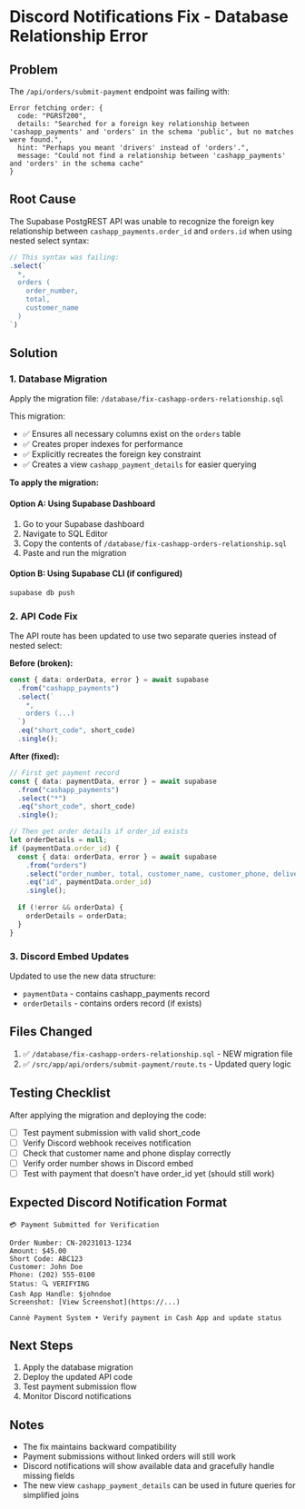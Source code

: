 # Discord Notifications Fix - Database Relationship Error

## Problem
The `/api/orders/submit-payment` endpoint was failing with:
```
Error fetching order: {
  code: "PGRST200",
  details: "Searched for a foreign key relationship between 'cashapp_payments' and 'orders' in the schema 'public', but no matches were found.",
  hint: "Perhaps you meant 'drivers' instead of 'orders'.",
  message: "Could not find a relationship between 'cashapp_payments' and 'orders' in the schema cache"
}
```

## Root Cause
The Supabase PostgREST API was unable to recognize the foreign key relationship between `cashapp_payments.order_id` and `orders.id` when using nested select syntax:
```typescript
// This syntax was failing:
.select(`
  *,
  orders (
    order_number,
    total,
    customer_name
  )
`)
```

## Solution

### 1. Database Migration
Apply the migration file: `/database/fix-cashapp-orders-relationship.sql`

This migration:
- ✅ Ensures all necessary columns exist on the `orders` table
- ✅ Creates proper indexes for performance
- ✅ Explicitly recreates the foreign key constraint
- ✅ Creates a view `cashapp_payment_details` for easier querying

**To apply the migration:**

#### Option A: Using Supabase Dashboard
1. Go to your Supabase dashboard
2. Navigate to SQL Editor
3. Copy the contents of `/database/fix-cashapp-orders-relationship.sql`
4. Paste and run the migration

#### Option B: Using Supabase CLI (if configured)
```bash
supabase db push
```

### 2. API Code Fix
The API route has been updated to use two separate queries instead of nested select:

**Before (broken):**
```typescript
const { data: orderData, error } = await supabase
  .from("cashapp_payments")
  .select(`
    *,
    orders (...)
  `)
  .eq("short_code", short_code)
  .single();
```

**After (fixed):**
```typescript
// First get payment record
const { data: paymentData, error } = await supabase
  .from("cashapp_payments")
  .select("*")
  .eq("short_code", short_code)
  .single();

// Then get order details if order_id exists
let orderDetails = null;
if (paymentData.order_id) {
  const { data: orderData, error } = await supabase
    .from("orders")
    .select("order_number, total, customer_name, customer_phone, delivery_address_line1, delivery_city")
    .eq("id", paymentData.order_id)
    .single();
  
  if (!error && orderData) {
    orderDetails = orderData;
  }
}
```

### 3. Discord Embed Updates
Updated to use the new data structure:
- `paymentData` - contains cashapp_payments record
- `orderDetails` - contains orders record (if exists)

## Files Changed
1. ✅ `/database/fix-cashapp-orders-relationship.sql` - NEW migration file
2. ✅ `/src/app/api/orders/submit-payment/route.ts` - Updated query logic

## Testing Checklist
After applying the migration and deploying the code:

- [ ] Test payment submission with valid short_code
- [ ] Verify Discord webhook receives notification
- [ ] Check that customer name and phone display correctly
- [ ] Verify order number shows in Discord embed
- [ ] Test with payment that doesn't have order_id yet (should still work)

## Expected Discord Notification Format
```
💳 Payment Submitted for Verification

Order Number: CN-20231013-1234
Amount: $45.00
Short Code: ABC123
Customer: John Doe
Phone: (202) 555-0100
Status: 🔍 VERIFYING
Cash App Handle: $johndoe
Screenshot: [View Screenshot](https://...)

Cannè Payment System • Verify payment in Cash App and update status
```

## Next Steps
1. Apply the database migration
2. Deploy the updated API code
3. Test payment submission flow
4. Monitor Discord notifications

## Notes
- The fix maintains backward compatibility
- Payment submissions without linked orders will still work
- Discord notifications will show available data and gracefully handle missing fields
- The new view `cashapp_payment_details` can be used in future queries for simplified joins
